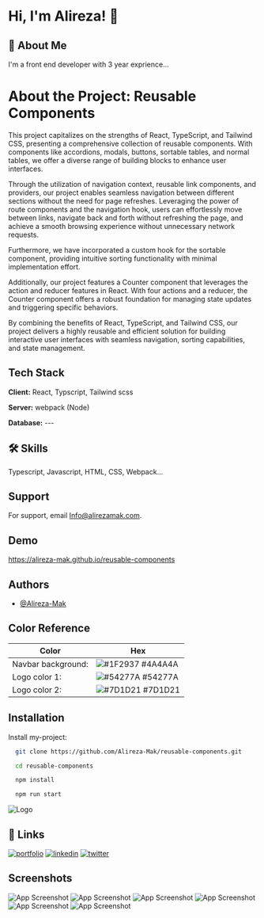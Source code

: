 
# Hi, I'm Alireza! 👋


## 🚀 About Me
I'm a front end developer with 3 year exprience...

# About the Project: Reusable Components

This project capitalizes on the strengths of React, TypeScript, and Tailwind CSS, presenting a comprehensive collection of reusable components. With components like accordions, modals, buttons, sortable tables, and normal tables, we offer a diverse range of building blocks to enhance user interfaces.

Through the utilization of navigation context, reusable link components, and providers, our project enables seamless navigation between different sections without the need for page refreshes. Leveraging the power of route components and the navigation hook, users can effortlessly move between links, navigate back and forth without refreshing the page, and achieve a smooth browsing experience without unnecessary network requests.

Furthermore, we have incorporated a custom hook for the sortable component, providing intuitive sorting functionality with minimal implementation effort.

Additionally, our project features a Counter component that leverages the action and reducer features in React. With four actions and a reducer, the Counter component offers a robust foundation for managing state updates and triggering specific behaviors.

By combining the benefits of React, TypeScript, and Tailwind CSS, our project delivers a highly reusable and efficient solution for building interactive user interfaces with seamless navigation, sorting capabilities, and state management.
## Tech Stack

**Client:** React, Typscript, Tailwind scss

**Server:** webpack (Node)

**Database:** ---


## 🛠 Skills
Typescript, Javascript, HTML, CSS, Webpack...


## Support

For support, email Info@alirezamak.com.


## Demo

https://alireza-mak.github.io/reusable-components


## Authors

- [@Alireza-Mak](https://www.github.com/Alireza-Mak)

## Color Reference

| Color                            | Hex                                                                |
| -----------------              | ------------------------------------------------------------------       |
| Navbar background: | ![#1F2937](https://via.placeholder.com/10/1F2937?text=+) #4A4A4A |
| Logo color 1: | ![#54277A](https://via.placeholder.com/10/54277A?text=+) #54277A |
| Logo color 2: | ![#7D1D21](https://via.placeholder.com/10/7D1D21?text=+) #7D1D21 |



## Installation

Install my-project:

```bash
  git clone https://github.com/Alireza-Mak/reusable-components.git
```
```bash
  cd reusable-components
```

```bash
  npm install
```

```bash
  npm run start
```

    
![Logo](https://alirezamak.com/wp-content/uploads/fav-icon-final-e1685159385524.png)


## 🔗 Links
[![portfolio](https://img.shields.io/badge/my_portfolio-000?style=for-the-badge&logo=ko-fi&logoColor=white)](https://alirezamak.com/)
[![linkedin](https://img.shields.io/badge/linkedin-0A66C2?style=for-the-badge&logo=linkedin&logoColor=white)](https://www.linkedin.com/in/alireza-mak/)
[![twitter](https://img.shields.io/badge/email-1DA1F2?style=for-the-badge&logo=mail.Ru&logoColor=white)](info@alirezamak.com)


## Screenshots

![App Screenshot](http://alirezamak.com/wp-content/uploads/reusable-components-1-scaled.jpg)
![App Screenshot](http://alirezamak.com/wp-content/uploads/reusable-components-2-scaled.jpg)
![App Screenshot](http://alirezamak.com/wp-content/uploads/reusable-components-3-scaled.jpg)
![App Screenshot](http://alirezamak.com/wp-content/uploads/reusable-components-4-scaled.jpg)
![App Screenshot](http://alirezamak.com/wp-content/uploads/reusable-components-5-scaled.jpg)
![App Screenshot](http://alirezamak.com/wp-content/uploads/reusable-components-6-scaled.jpg)


